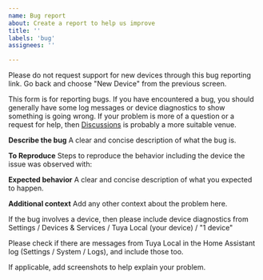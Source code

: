 ```yaml
---
name: Bug report
about: Create a report to help us improve
title: ''
labels: 'bug'
assignees: ''

---
```

Please do not request support for new devices through this bug
reporting link. Go back and choose "New Device" from the previous
screen.

This form is for reporting bugs.  If you have encountered a bug, you should
generally have some log messages or device diagnostics to show something is
going wrong.  If your problem is more of a question or a request for help,
then [Discussions](https://github.com/make-all/tuya-local/discussions) is
probably a more suitable venue.


**Describe the bug**
A clear and concise description of what the bug is.

**To Reproduce**
Steps to reproduce the behavior including the device the issue was observed with:

**Expected behavior**
A clear and concise description of what you expected to happen.

**Additional context**
Add any other context about the problem here.

If the bug involves a device, then please include device diagnostics from
Settings / Devices & Services / Tuya Local (your device) / "1 device"

Please check if there are messages from Tuya Local in the Home
Assistant log (Settings / System / Logs), and include those too.

If applicable, add screenshots to help explain your problem.
